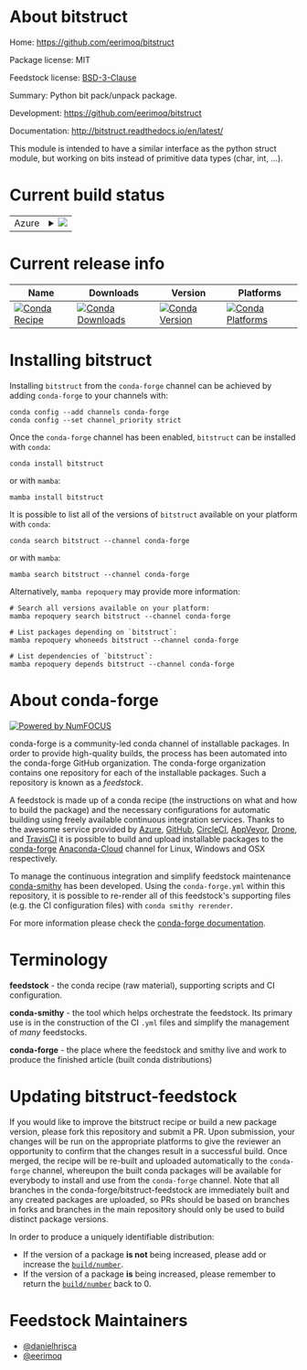 About bitstruct
===============

Home: https://github.com/eerimoq/bitstruct

Package license: MIT

Feedstock license: [BSD-3-Clause](https://github.com/conda-forge/bitstruct-feedstock/blob/main/LICENSE.txt)

Summary: Python bit pack/unpack package.

Development: https://github.com/eerimoq/bitstruct

Documentation: http://bitstruct.readthedocs.io/en/latest/

This module is intended to have a similar interface as the python struct module,
but working on bits instead of primitive data types (char, int, ...).


Current build status
====================


<table>
    
  <tr>
    <td>Azure</td>
    <td>
      <details>
        <summary>
          <a href="https://dev.azure.com/conda-forge/feedstock-builds/_build/latest?definitionId=3698&branchName=main">
            <img src="https://dev.azure.com/conda-forge/feedstock-builds/_apis/build/status/bitstruct-feedstock?branchName=main">
          </a>
        </summary>
        <table>
          <thead><tr><th>Variant</th><th>Status</th></tr></thead>
          <tbody><tr>
              <td>linux_64_python3.10.____cpython</td>
              <td>
                <a href="https://dev.azure.com/conda-forge/feedstock-builds/_build/latest?definitionId=3698&branchName=main">
                  <img src="https://dev.azure.com/conda-forge/feedstock-builds/_apis/build/status/bitstruct-feedstock?branchName=main&jobName=linux&configuration=linux%20linux_64_python3.10.____cpython" alt="variant">
                </a>
              </td>
            </tr><tr>
              <td>linux_64_python3.11.____cpython</td>
              <td>
                <a href="https://dev.azure.com/conda-forge/feedstock-builds/_build/latest?definitionId=3698&branchName=main">
                  <img src="https://dev.azure.com/conda-forge/feedstock-builds/_apis/build/status/bitstruct-feedstock?branchName=main&jobName=linux&configuration=linux%20linux_64_python3.11.____cpython" alt="variant">
                </a>
              </td>
            </tr><tr>
              <td>linux_64_python3.8.____cpython</td>
              <td>
                <a href="https://dev.azure.com/conda-forge/feedstock-builds/_build/latest?definitionId=3698&branchName=main">
                  <img src="https://dev.azure.com/conda-forge/feedstock-builds/_apis/build/status/bitstruct-feedstock?branchName=main&jobName=linux&configuration=linux%20linux_64_python3.8.____cpython" alt="variant">
                </a>
              </td>
            </tr><tr>
              <td>linux_64_python3.9.____cpython</td>
              <td>
                <a href="https://dev.azure.com/conda-forge/feedstock-builds/_build/latest?definitionId=3698&branchName=main">
                  <img src="https://dev.azure.com/conda-forge/feedstock-builds/_apis/build/status/bitstruct-feedstock?branchName=main&jobName=linux&configuration=linux%20linux_64_python3.9.____cpython" alt="variant">
                </a>
              </td>
            </tr><tr>
              <td>osx_64_python3.10.____cpython</td>
              <td>
                <a href="https://dev.azure.com/conda-forge/feedstock-builds/_build/latest?definitionId=3698&branchName=main">
                  <img src="https://dev.azure.com/conda-forge/feedstock-builds/_apis/build/status/bitstruct-feedstock?branchName=main&jobName=osx&configuration=osx%20osx_64_python3.10.____cpython" alt="variant">
                </a>
              </td>
            </tr><tr>
              <td>osx_64_python3.11.____cpython</td>
              <td>
                <a href="https://dev.azure.com/conda-forge/feedstock-builds/_build/latest?definitionId=3698&branchName=main">
                  <img src="https://dev.azure.com/conda-forge/feedstock-builds/_apis/build/status/bitstruct-feedstock?branchName=main&jobName=osx&configuration=osx%20osx_64_python3.11.____cpython" alt="variant">
                </a>
              </td>
            </tr><tr>
              <td>osx_64_python3.8.____cpython</td>
              <td>
                <a href="https://dev.azure.com/conda-forge/feedstock-builds/_build/latest?definitionId=3698&branchName=main">
                  <img src="https://dev.azure.com/conda-forge/feedstock-builds/_apis/build/status/bitstruct-feedstock?branchName=main&jobName=osx&configuration=osx%20osx_64_python3.8.____cpython" alt="variant">
                </a>
              </td>
            </tr><tr>
              <td>osx_64_python3.9.____cpython</td>
              <td>
                <a href="https://dev.azure.com/conda-forge/feedstock-builds/_build/latest?definitionId=3698&branchName=main">
                  <img src="https://dev.azure.com/conda-forge/feedstock-builds/_apis/build/status/bitstruct-feedstock?branchName=main&jobName=osx&configuration=osx%20osx_64_python3.9.____cpython" alt="variant">
                </a>
              </td>
            </tr><tr>
              <td>win_64_python3.10.____cpython</td>
              <td>
                <a href="https://dev.azure.com/conda-forge/feedstock-builds/_build/latest?definitionId=3698&branchName=main">
                  <img src="https://dev.azure.com/conda-forge/feedstock-builds/_apis/build/status/bitstruct-feedstock?branchName=main&jobName=win&configuration=win%20win_64_python3.10.____cpython" alt="variant">
                </a>
              </td>
            </tr><tr>
              <td>win_64_python3.11.____cpython</td>
              <td>
                <a href="https://dev.azure.com/conda-forge/feedstock-builds/_build/latest?definitionId=3698&branchName=main">
                  <img src="https://dev.azure.com/conda-forge/feedstock-builds/_apis/build/status/bitstruct-feedstock?branchName=main&jobName=win&configuration=win%20win_64_python3.11.____cpython" alt="variant">
                </a>
              </td>
            </tr><tr>
              <td>win_64_python3.8.____cpython</td>
              <td>
                <a href="https://dev.azure.com/conda-forge/feedstock-builds/_build/latest?definitionId=3698&branchName=main">
                  <img src="https://dev.azure.com/conda-forge/feedstock-builds/_apis/build/status/bitstruct-feedstock?branchName=main&jobName=win&configuration=win%20win_64_python3.8.____cpython" alt="variant">
                </a>
              </td>
            </tr><tr>
              <td>win_64_python3.9.____cpython</td>
              <td>
                <a href="https://dev.azure.com/conda-forge/feedstock-builds/_build/latest?definitionId=3698&branchName=main">
                  <img src="https://dev.azure.com/conda-forge/feedstock-builds/_apis/build/status/bitstruct-feedstock?branchName=main&jobName=win&configuration=win%20win_64_python3.9.____cpython" alt="variant">
                </a>
              </td>
            </tr>
          </tbody>
        </table>
      </details>
    </td>
  </tr>
</table>

Current release info
====================

| Name | Downloads | Version | Platforms |
| --- | --- | --- | --- |
| [![Conda Recipe](https://img.shields.io/badge/recipe-bitstruct-green.svg)](https://anaconda.org/conda-forge/bitstruct) | [![Conda Downloads](https://img.shields.io/conda/dn/conda-forge/bitstruct.svg)](https://anaconda.org/conda-forge/bitstruct) | [![Conda Version](https://img.shields.io/conda/vn/conda-forge/bitstruct.svg)](https://anaconda.org/conda-forge/bitstruct) | [![Conda Platforms](https://img.shields.io/conda/pn/conda-forge/bitstruct.svg)](https://anaconda.org/conda-forge/bitstruct) |

Installing bitstruct
====================

Installing `bitstruct` from the `conda-forge` channel can be achieved by adding `conda-forge` to your channels with:

```
conda config --add channels conda-forge
conda config --set channel_priority strict
```

Once the `conda-forge` channel has been enabled, `bitstruct` can be installed with `conda`:

```
conda install bitstruct
```

or with `mamba`:

```
mamba install bitstruct
```

It is possible to list all of the versions of `bitstruct` available on your platform with `conda`:

```
conda search bitstruct --channel conda-forge
```

or with `mamba`:

```
mamba search bitstruct --channel conda-forge
```

Alternatively, `mamba repoquery` may provide more information:

```
# Search all versions available on your platform:
mamba repoquery search bitstruct --channel conda-forge

# List packages depending on `bitstruct`:
mamba repoquery whoneeds bitstruct --channel conda-forge

# List dependencies of `bitstruct`:
mamba repoquery depends bitstruct --channel conda-forge
```


About conda-forge
=================

[![Powered by
NumFOCUS](https://img.shields.io/badge/powered%20by-NumFOCUS-orange.svg?style=flat&colorA=E1523D&colorB=007D8A)](https://numfocus.org)

conda-forge is a community-led conda channel of installable packages.
In order to provide high-quality builds, the process has been automated into the
conda-forge GitHub organization. The conda-forge organization contains one repository
for each of the installable packages. Such a repository is known as a *feedstock*.

A feedstock is made up of a conda recipe (the instructions on what and how to build
the package) and the necessary configurations for automatic building using freely
available continuous integration services. Thanks to the awesome service provided by
[Azure](https://azure.microsoft.com/en-us/services/devops/), [GitHub](https://github.com/),
[CircleCI](https://circleci.com/), [AppVeyor](https://www.appveyor.com/),
[Drone](https://cloud.drone.io/welcome), and [TravisCI](https://travis-ci.com/)
it is possible to build and upload installable packages to the
[conda-forge](https://anaconda.org/conda-forge) [Anaconda-Cloud](https://anaconda.org/)
channel for Linux, Windows and OSX respectively.

To manage the continuous integration and simplify feedstock maintenance
[conda-smithy](https://github.com/conda-forge/conda-smithy) has been developed.
Using the ``conda-forge.yml`` within this repository, it is possible to re-render all of
this feedstock's supporting files (e.g. the CI configuration files) with ``conda smithy rerender``.

For more information please check the [conda-forge documentation](https://conda-forge.org/docs/).

Terminology
===========

**feedstock** - the conda recipe (raw material), supporting scripts and CI configuration.

**conda-smithy** - the tool which helps orchestrate the feedstock.
                   Its primary use is in the construction of the CI ``.yml`` files
                   and simplify the management of *many* feedstocks.

**conda-forge** - the place where the feedstock and smithy live and work to
                  produce the finished article (built conda distributions)


Updating bitstruct-feedstock
============================

If you would like to improve the bitstruct recipe or build a new
package version, please fork this repository and submit a PR. Upon submission,
your changes will be run on the appropriate platforms to give the reviewer an
opportunity to confirm that the changes result in a successful build. Once
merged, the recipe will be re-built and uploaded automatically to the
`conda-forge` channel, whereupon the built conda packages will be available for
everybody to install and use from the `conda-forge` channel.
Note that all branches in the conda-forge/bitstruct-feedstock are
immediately built and any created packages are uploaded, so PRs should be based
on branches in forks and branches in the main repository should only be used to
build distinct package versions.

In order to produce a uniquely identifiable distribution:
 * If the version of a package **is not** being increased, please add or increase
   the [``build/number``](https://docs.conda.io/projects/conda-build/en/latest/resources/define-metadata.html#build-number-and-string).
 * If the version of a package **is** being increased, please remember to return
   the [``build/number``](https://docs.conda.io/projects/conda-build/en/latest/resources/define-metadata.html#build-number-and-string)
   back to 0.

Feedstock Maintainers
=====================

* [@danielhrisca](https://github.com/danielhrisca/)
* [@eerimoq](https://github.com/eerimoq/)

